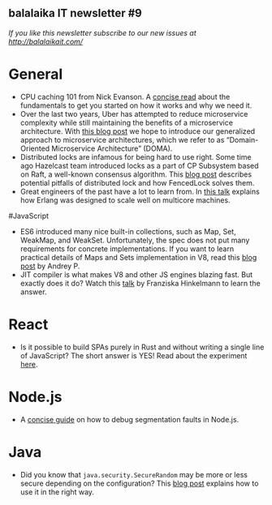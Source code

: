 ## balalaika IT newsletter #9

*If you like this newsletter subscribe to our new issues at http://balalaikait.com/*

# General
- CPU caching 101 from Nick Evanson. A [concise read](https://www.techspot.com/article/2066-cpu-l1-l2-l3-cache/) about the fundamentals to get you started on how it works and why we need it. 
- Over the last two years, Uber has attempted to reduce microservice complexity while still maintaining the benefits of a microservice architecture. With [this blog post]( https://eng.uber.com/microservice-architecture/) we hope to introduce our generalized approach to microservice architectures, which we refer to as “Domain-Oriented Microservice Architecture” (DOMA).
- Distributed locks are infamous for being hard to use right. Some time ago Hazelcast team introduced locks as a part of CP Subsystem based on Raft, a well-known consensus algorithm. This [blog post](https://hazelcast.com/blog/long-live-distributed-locks/) describes potential pitfalls of distributed lock and how FencedLock solves them.
- Great engineers of the past have a lot to learn from. In [this talk](https://youtu.be/bo5WL5IQAd0) explains how Erlang was designed to scale well on multicore machines.

#JavaScript
- ES6 introduced many nice built-in collections, such as Map, Set, WeakMap, and WeakSet. Unfortunately, the spec does not put many requirements for concrete implementations. If you want to learn practical details of Maps and Sets implementation in V8, read this [blog post](https://itnext.io/v8-deep-dives-understanding-map-internals-45eb94a183df) by Andrey P.
- JIT compiler is what makes V8 and other JS engines blazing fast. But exactly does it do? Watch this [talk](https://youtu.be/p-iiEDtpy6I) by Franziska Hinkelmann to learn the answer.

# React
- Is it possible to build SPAs purely in Rust and without writing a single line of JavaScript? The short answer is YES! Read about the experiment [here](http://www.sheshbabu.com/posts/rust-wasm-yew-single-page-application/).

# Node.js
- A [concise guide](https://httptoolkit.tech/blog/how-to-debug-node-segfaults) on how to debug segmentation faults in Node.js.

# Java
- Did you know that `java.security.SecureRandom` may be more or less secure depending on the configuration? This [blog post](https://tersesystems.com/blog/2015/12/17/the-right-way-to-use-securerandom/) explains how to use it in the right way.